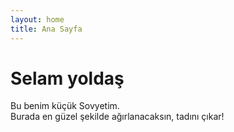 ```yaml
---
layout: home
title: Ana Sayfa
---
```


# Selam yoldaş
Bu benim küçük Sovyetim.  
Burada en güzel şekilde ağırlanacaksın, tadını çıkar!
